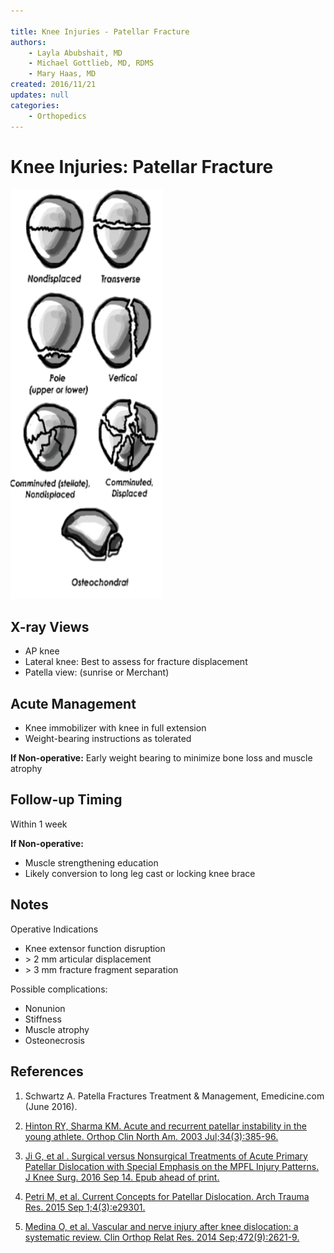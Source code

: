 ```yaml
---

title: Knee Injuries - Patellar Fracture
authors:
    - Layla Abubshait, MD
    - Michael Gottlieb, MD, RDMS
    - Mary Haas, MD
created: 2016/11/21
updates: null
categories:
    - Orthopedics
---
```


# Knee Injuries: Patellar Fracture

![](image-1.png)

## X-ray Views

- AP knee
- Lateral knee: Best to assess for fracture displacement
- Patella view: (sunrise or Merchant)

## Acute Management

- Knee immobilizer with knee in full extension
- Weight-bearing instructions as tolerated

**If Non-operative:** Early weight bearing to minimize bone loss and muscle atrophy

## Follow-up Timing

Within 1 week

**If Non-operative:**

- Muscle strengthening education
- Likely conversion to long leg cast or locking knee brace

## Notes

Operative Indications

- Knee extensor function disruption
- \> 2 mm articular displacement
- \> 3 mm fracture fragment separation

Possible complications:

- Nonunion
- Stiffness
- Muscle atrophy
- Osteonecrosis

## References

1. Schwartz A. Patella Fractures Treatment & Management, Emedicine.com (June 2016).

2. [Hinton RY, Sharma KM. Acute and recurrent patellar instability in the young athlete. Orthop Clin North Am. 2003 Jul;34(3):385-96.](https://www.ncbi.nlm.nih.gov/pubmed/?term=12974488)

3. [Ji G, et al . Surgical versus Nonsurgical Treatments of Acute Primary Patellar Dislocation with Special Emphasis on the MPFL Injury Patterns. J Knee Surg. 2016 Sep 14. Epub ahead of print.](https://www.ncbi.nlm.nih.gov/pubmed/?term=27626368.)

4. [Petri M, et al. Current Concepts for Patellar Dislocation. Arch Trauma Res. 2015 Sep 1;4(3):e29301.](https://www.ncbi.nlm.nih.gov/pubmed/?term=26566512)

5. [Medina O, et al. Vascular and nerve injury after knee dislocation: a systematic review. Clin Orthop Relat Res. 2014 Sep;472(9):2621-9.](https://www.ncbi.nlm.nih.gov/pubmed/?term=24554457)
